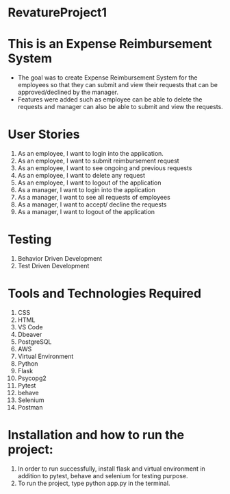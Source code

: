 # RevatureProject1

# This is an Expense Reimbursement System
- The goal was to create Expense Reimbursement System for the employees so that they can submit and view their requests that can be approved/declined by the manager.
- Features were added such as employee can be able to delete the requests and manager can also be able to submit and view the requests.

# User Stories
1. As an employee, I want to login into the application.
2. As an employee, I want to submit reimbursement request
3. As an employee, I want to see ongoing and previous requests
4. As an employee, I want to delete any request
5. As an employee, I want to logout of the application
6. As a manager, I want to login into the application
7. As a manager, I want to see all requests of employees
8. As a manager, I want to accept/ decline the requests
9. As a manager, I want to logout of the application

# Testing
1. Behavior Driven Development 
2. Test Driven Development

# Tools and Technologies Required
1. CSS
2. HTML
3. VS Code
4. Dbeaver
5. PostgreSQL
6. AWS
7. Virtual Environment
8. Python
9. Flask
10. Psycopg2
11. Pytest
12. behave
13. Selenium
14. Postman


# Installation and how to run the project:
1. In order to run successfully, install flask and virtual environment in addition to pytest, behave and selenium for testing purpose.
2. To run the project, type python app.py in the terminal.


